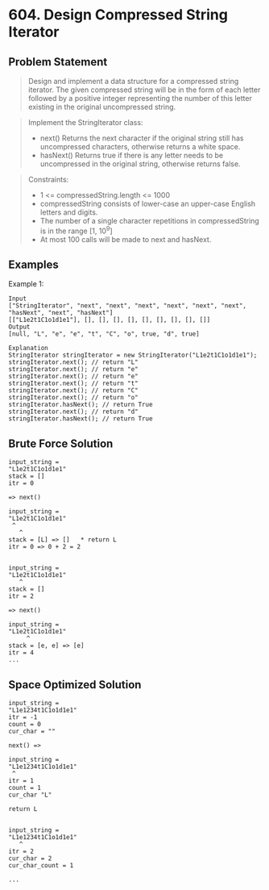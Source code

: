 # 604. Design Compressed String Iterator

## Problem Statement

> Design and implement a data structure for a compressed string iterator. The given compressed string will be in the form of each letter followed by a positive integer representing the number of this letter existing in the original uncompressed string.

> Implement the StringIterator class:
>
> - next() Returns the next character if the original string still has uncompressed characters, otherwise returns a white space.
> - hasNext() Returns true if there is any letter needs to be uncompressed in the original string, otherwise returns false.

> Constraints:
>
> - 1 <= compressedString.length <= 1000
> - compressedString consists of lower-case an upper-case English letters and digits.
> - The number of a single character repetitions in compressedString is in the range [1, 10<sup>9</sup>]
> - At most 100 calls will be made to next and hasNext.

## Examples

Example 1:

```
Input
["StringIterator", "next", "next", "next", "next", "next", "next", "hasNext", "next", "hasNext"]
[["L1e2t1C1o1d1e1"], [], [], [], [], [], [], [], [], []]
Output
[null, "L", "e", "e", "t", "C", "o", true, "d", true]

Explanation
StringIterator stringIterator = new StringIterator("L1e2t1C1o1d1e1");
stringIterator.next(); // return "L"
stringIterator.next(); // return "e"
stringIterator.next(); // return "e"
stringIterator.next(); // return "t"
stringIterator.next(); // return "C"
stringIterator.next(); // return "o"
stringIterator.hasNext(); // return True
stringIterator.next(); // return "d"
stringIterator.hasNext(); // return True
```

## Brute Force Solution

```
input_string =
"L1e2t1C1o1d1e1"
stack = []
itr = 0

=> next()

input_string =
"L1e2t1C1o1d1e1"
 ^
   ^
stack = [L] => []   * return L
itr = 0 => 0 + 2 = 2


input_string =
"L1e2t1C1o1d1e1"
   ^
stack = []
itr = 2

=> next()

input_string =
"L1e2t1C1o1d1e1"
     ^
stack = [e, e] => [e]
itr = 4
...

```

## Space Optimized Solution

```
input_string =
"L1e1234t1C1o1d1e1"
itr = -1
count = 0
cur_char = ""

next() =>

input_string =
"L1e1234t1C1o1d1e1"
 ^
itr = 1
count = 1
cur_char "L"

return L


input_string =
"L1e1234t1C1o1d1e1"
   ^
itr = 2
cur_char = 2
cur_char_count = 1

...

```

